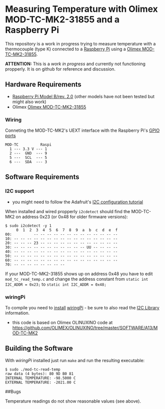 # Measuring Temperature with Olimex MOD-TC-MK2-31855 and a Raspberry Pi

This repository is a work in progress trying to measure temperature with a thermocouple (type K) connected to a [Raspberry Pi](http://www.raspberrypi.org) using a [Olimex MOD-TC-MK2-31855](https://www.olimex.com/Products/Modules/Sensors/MOD-TC-MK2-31855).

**ATTENTION:** This is a _work in progress_ and currently not functioning propperly. It is on github for reference and discussion.

## Hardware Requirements

 * [Raspberry Pi Model B/rev. 2.0](http://www.raspberrypi.org/product/model-b/) (other models have not been tested but might also work)
 * Olimex [Olimex MOD-TC-MK2-31855](https://www.olimex.com/Products/Modules/Sensors/MOD-TC-MK2-31855)
 
### Wiring

Conneting the MOD-TC-MK2's UEXT interface with the Raspberry Pi's [GPIO ports](http://pi.gadgetoid.com/pinout) 
```
MOD-TC          Raspi
  1 --- 3.3 V --- 1
  2 ---  GND  --- 9
  5 ---  SCL  --- 5
  6 ---  SDA  --- 3
```

## Software Requirements

### I2C support

 * you might need to follow the Adafruit's [I2C configuration tutorial](https://learn.adafruit.com/adafruits-raspberry-pi-lesson-4-gpio-setup/configuring-i2c)
 
When installed and wired propperly `i2cdetect` should find the MOD-TC-MK2 on address 0x23 (or 0x48 for older firmware versions):

```
$ sudo i2cdetect -y 1
     0  1  2  3  4  5  6  7  8  9  a  b  c  d  e  f
00:          -- -- -- -- -- -- -- -- -- -- -- -- -- 
10: -- -- -- -- -- -- -- -- -- -- -- -- -- -- -- -- 
20: -- -- -- 23 -- -- -- -- -- -- -- -- -- -- -- -- 
30: -- -- -- -- -- -- -- -- -- -- -- UU -- -- -- -- 
40: -- -- -- -- -- -- -- -- -- -- -- -- -- -- -- -- 
50: -- -- -- -- -- -- -- -- -- -- -- -- -- -- -- -- 
60: -- -- -- -- -- -- -- -- -- -- -- -- -- -- -- -- 
70: -- -- -- -- -- -- -- --                         
```

If your MOD-TC-MK2-31855 shows up on address 0x48 you have to edit `mod_tc_read_temp.c` and change the address constant from `static int I2C_ADDR = 0x23;` to `static int I2C_ADDR = 0x48;`

### wiringPi

To compile you need to [install](http://wiringpi.com/download-and-install/) [wiringPi](http://wiringpi.com) - be sure to also read the [I2C Library](https://projects.drogon.net/raspberry-pi/wiringpi/i2c-library/) information.
 * this code is based on Olimex OLINUXINO code at https://github.com/OLIMEX/OLINUXINO/tree/master/SOFTWARE/A13/MOD-TC-MK2
 
## Building the Software

With *wiringPi* installed just run `make` and run the resulting executable:

```
$ sudo ./mod-tc-read-temp 
raw data (4 bytes): 80 9D B0 81
INTERNAL TEMPERATURE: -98.5000 C
EXTERNAL TEMPERATURE: -2021.00 C
```

##Bugs

Temperature readings do not show reasonable values (see above).

